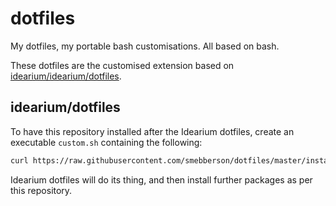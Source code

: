 # dotfiles

My dotfiles, my portable bash customisations. All based on bash.

These dotfiles are the customised extension based on [idearium/idearium/dotfiles](https://github.com/idearium/idearium/tree/master/dotfiles).

## idearium/dotfiles

To have this repository installed after the Idearium dotfiles, create an executable `custom.sh` containing the following:

```bash
curl https://raw.githubusercontent.com/smebberson/dotfiles/master/install.sh | bash
```

Idearium dotfiles will do its thing, and then install further packages as per this repository.

